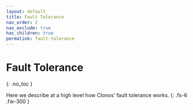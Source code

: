 ```yaml
---
layout: default
title: Fault Tolerance
nav_order: 2
nav_exclude: true
has_children: true
permalink: fault-tolerance
---
```


# Fault Tolerance
{: .no_toc }

Here we describe at a high level how Clonos’ fault tolerance works.
{: .fs-6 .fw-300 }
